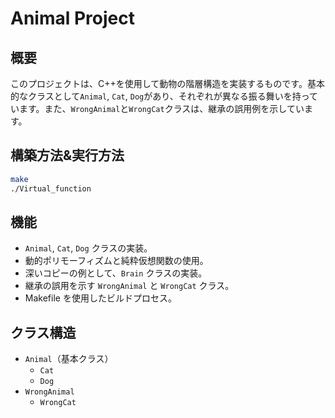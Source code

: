 # Animal Project

## 概要
このプロジェクトは、C++を使用して動物の階層構造を実装するものです。基本的なクラスとして`Animal`, `Cat`, `Dog`があり、それぞれが異なる振る舞いを持っています。また、`WrongAnimal`と`WrongCat`クラスは、継承の誤用例を示しています。

## 構築方法&実行方法

```bash
make
./Virtual_function
```

## 機能
- `Animal`, `Cat`, `Dog` クラスの実装。
- 動的ポリモーフィズムと純粋仮想関数の使用。
- 深いコピーの例として、`Brain` クラスの実装。
- 継承の誤用を示す `WrongAnimal` と `WrongCat` クラス。
- Makefile を使用したビルドプロセス。

## クラス構造
- `Animal`（基本クラス）
  - `Cat`
  - `Dog`
- `WrongAnimal`
  - `WrongCat`
